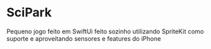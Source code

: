 # SciPark
Pequeno jogo feito em SwiftUi feito sozinho utilizando SpriteKit como suporte e aproveitando sensores e features do iPhone
